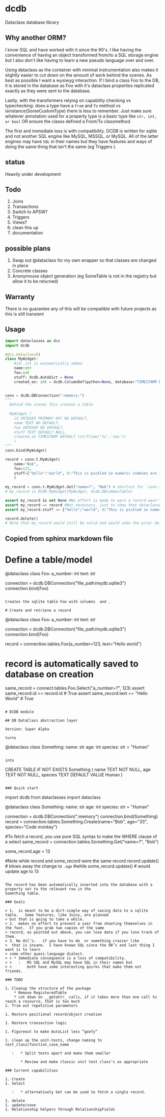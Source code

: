 # dcdb


Dataclass database library

## Why another ORM?

I know SQL and have worked with it since the 90's.  I like having the convenience
of having an object transformed from/to a SQL storage engine but I also don't
like having to learn a new pseudo language over and over.

Using dataclass as the container with minimal instrumentation also makes it slightly 
easier to cut down on the amount of work behind the scenes.  As best as possible I want
a wysiwyg interaction.  If I bind a class Foo to the DB, it is stored in the database as
Foo with it's dataclass properties replicated exactly as they were sent to the database.

Lastly, with the transformers relying on capability checking vs typechecking: does a type have a `From` and `To` method vs isinstance(SomeCustomType) there is less to remember.   Just make sure whatever annotation used for a property type is a basic type like 
`str, int, or bool` OR ensure the classs defined a From/To classmethod.

The first and immediate loss is with compatibility.  DCDB is written for sqlite and not another
SQL engine like MySQL, MSSQL, or MySQL.   All of the latter engines may have `SQL` in their
names but they have features and ways of doing the same thing that isn't the same (eg Triggers ).

## status

Heavily under development


## Todo


1. Joins    
2. Transactions  
3. Switch to APSW?
4. Triggers
5. Views?
6. clean this up
7. documentation


## possible plans

1. Swap out @dataclass for my own wrapper so that classes 
are changed in place
2. Concrete classes
3. Anonymouse object generation (eg  SomeTable is not in the registry but allow it to be returned)


## Warranty


There is no guarantee any of this will be compatible with future 
projects as this is still transient



## Usage


```python
import dataclasses as dcs
import dcdb

@dcs.dataclass()
class MyWidget:
    #id: int is automatically added
    name:str
    foo:int
    stuff: dcdb.AutoDict = None
    created_on: int = dcdb.ColumnDef(python=None, database="TIMESTAMP DEFAULT (strftime('%s','now'))")
    

conn = dcdb.DBConnection(":memory:")
"""
  Behind the scenes this creates a table
  
  MyWidget (
    id INTEGER PRIMARY KEY NO DEFAULT, 
    name TEXT NO DEFAULT,
    foo INTEGER NO DEFAULT,
    stuff TEXT DEFAULT NULL,
    created_on TIMESTAMP DEFAULT (strftime('%s','now'))
    )
"""
conn.bind(MyWidget)

record = conn.t.MyWidget(
    name="Bob", 
    foo=123, 
    stuff={"hello":"world", 9:"This is pickled so numeric indexes are integers"}
    )
    
my_record = conn.t.MyWidget.Get("name=?", "Bob") # shortcut for `conn.t.MyWidget.Select("name=?", "Bob").first()`
# my_record is DCDB_MyWidget(MyWidget, dcdb.DBCommonTable)

assert my_record is not None #No effort is made to warn a record wasn't found (eg throwing RecordNotFound or similar)
assert my_record == record #Not necessary, just to show that dataclasses comparison logic is still functioning
assert my_record.stuff == {"hello":"world", 9:"This is pickled so numeric indexes are integers"}

record.delete()
# Note that my_record would still be valid and would undo the prior delete if update() or save() was called.

```

## Copied from sphinx markdown file

# Define a table/model


@dataclass
class Foo:
   a_number: int
   text: str

connection = dcdb.DBConnection("file_path/mydb.sqlite3")
connection.bind(Foo)
```

Creates the sqlite table Foo with columns  and .

# Create and retrieve a record

```
@dataclass
class Foo:
   a_number: int
   text: str

connection = dcdb.DBConnection("file_path/mydb.sqlite3")
connection.bind(Foo)

record = connection.tables.Foo(a_number=123, text="Hello world")
# record is automatically saved to database on creation
same_record = connect.tables.Foo.Select("a_number=?", 123)
assert same_record.id == record.id # True
assert same_record.text == "Hello World" # True
```

# DCDB module

## DB DataClass abstraction layer

Version: Super Alpha

turns

```
@dataclass
class Something:
    name: str
    age: int
    species: str = "Human"
```

into

```
CREATE TABLE IF NOT EXISTS Something (
    name TEXT NOT NULL,
    age TEXT NOT NULL,
    species TEXT DEFAULT VALUE Human
)
```

### Quick start

```
import dcdb
from dataclasses import dataclass


@dataclass
class Something:
    name: str
    age: int
    species: str = "Human"


connection = dcdb.DBConnection(":memory")
connection.bind(Something)
record = connection.tables.Something.Create(name="Bob", age="33", species="Code monkey")

#To fetch a record, you use pure SQL syntax to make the WHERE clause of a select
same_record = connection.tables.Something.Get("name=?", "Bob")

some_record.age = 13

#Note while record and some_record were the same record
record.update() # blows away the change to `.age`
#while
some_record.update() # would update age to 13
```

The record has been automatically inserted into the database with a  property set to the relevant row in the
Something table.

### Goals

> 1.  is meant to be a dirt-simple way of saving data to a sqlite table.   Some features, like Joins, are planned
> but that is going to take a while.
> 2.  makes no effort to prevent a user from shooting themselves in the foot.  If you grab two copies of the same
> record, as pointed out above, you can lose data if you lose track of them.
> 3. No dsl’s.   if you have to do  or something crazier like
>  that is insane.  I have known SQL since the 90’s and last thing I want is to learn
> some other quasi-language dialect.
> > * Immediate consequence is a loss of compatibility.
> >   :   MS SQL and MySQL may have SQL in their names but
> >       both have some interesting quirks that make them not friends.

### TODO

1. Cleanup the structure of the package
    * Remove RegisteredTable
    * cut down on __getattr_ calls, if it takes more than one call to reach a resource, that is two much
1. Trim out repetitive parameters

1. Restore positional record/object creation

1. Restore transaction logic

1. Figureout to make AutoList less “goofy”

1. clean up the unit-tests, change naming to test_class/function_case_name

   :   * Split tests apart and make them smaller

       * Review and make classic unit test class’s as appropriate

### Current capabilities

1. Create
1. Select

   :   * alternatively Get can be used to fetch a single record.

1. delete 
1. update/save
1. Relationship helpers through RelationshipFields


```
